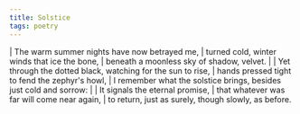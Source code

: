 ```yaml
---
title: Solstice
tags: poetry
---
```


| The warm summer nights have now betrayed me,
| turned cold, winter winds that ice the bone,
| beneath a moonless sky of shadow, velvet.
|
| Yet through the dotted black, watching for the sun to rise,
| hands pressed tight to fend the zephyr's howl,
| I remember what the solstice brings, besides just cold and sorrow:
|
| It signals the eternal promise,
| that whatever was far will come near again,
| to return, just as surely, though slowly, as before.

